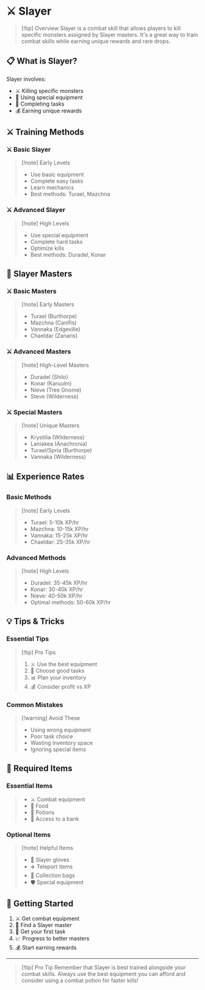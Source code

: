 # ⚔️ Slayer

> [!tip] Overview
> Slayer is a combat skill that allows players to kill specific monsters assigned by Slayer masters. It's a great way to train combat skills while earning unique rewards and rare drops.

## 📋 What is Slayer?

Slayer involves:
- ⚔️ Killing specific monsters
- 🎯 Using special equipment
- 📝 Completing tasks
- 💰 Earning unique rewards

## ⚔️ Training Methods

<div class="grid grid-cols-1 md:grid-cols-2 gap-4">
<div>

### ⚔️ Basic Slayer
> [!note] Early Levels
> - Use basic equipment
> - Complete easy tasks
> - Learn mechanics
> - Best methods: Turael, Mazchna

</div>
<div>

### ⚔️ Advanced Slayer
> [!note] High Levels
> - Use special equipment
> - Complete hard tasks
> - Optimize kills
> - Best methods: Duradel, Konar

</div>
</div>

## 🎯 Slayer Masters

<div class="grid grid-cols-1 md:grid-cols-3 gap-4">
<div>

### ⚔️ Basic Masters
> [!note] Early Masters
> - Turael (Burthorpe)
> - Mazchna (Canifis)
> - Vannaka (Edgeville)
> - Chaeldar (Zanaris)

</div>
<div>

### ⚔️ Advanced Masters
> [!note] High-Level Masters
> - Duradel (Shilo)
> - Konar (Karuulm)
> - Nieve (Tree Gnome)
> - Steve (Wilderness)

</div>
<div>

### ⚔️ Special Masters
> [!note] Unique Masters
> - Krystilia (Wilderness)
> - Laniakea (Anachronia)
> - Turael/Spria (Burthorpe)
> - Vannaka (Wilderness)

</div>
</div>

## 📊 Experience Rates

<div class="grid grid-cols-1 md:grid-cols-2 gap-4">
<div>

### Basic Methods
> [!note] Early Levels
> - Turael: 5-10k XP/hr
> - Mazchna: 10-15k XP/hr
> - Vannaka: 15-25k XP/hr
> - Chaeldar: 25-35k XP/hr

</div>
<div>

### Advanced Methods
> [!note] High Levels
> - Duradel: 35-45k XP/hr
> - Konar: 30-40k XP/hr
> - Nieve: 40-50k XP/hr
> - Optimal methods: 50-60k XP/hr

</div>
</div>

## 💡 Tips & Tricks

<div class="grid grid-cols-1 md:grid-cols-2 gap-4">
<div>

### Essential Tips
> [!tip] Pro Tips
> 1. ⚔️ Use the best equipment
> 2. 🎯 Choose good tasks
> 3. 📊 Plan your inventory
> 4. 💰 Consider profit vs XP

</div>
<div>

### Common Mistakes
> [!warning] Avoid These
> - Using wrong equipment
> - Poor task choice
> - Wasting inventory space
> - Ignoring special items

</div>
</div>

## 🎒 Required Items

<div class="grid grid-cols-1 md:grid-cols-2 gap-4">
<div>

### Essential Items
> - ⚔️ Combat equipment
> - 🍖 Food
> - 🧪 Potions
> - 🏦 Access to a bank

</div>
<div>

### Optional Items
> [!note] Helpful Items
> - 🧤 Slayer gloves
> - ✈️ Teleport items
> - 🎒 Collection bags
> - 🛡️ Special equipment

</div>
</div>

## 🚀 Getting Started

1. ⚔️ Get combat equipment
2. 🎯 Find a Slayer master
3. 📝 Get your first task
4. 📈 Progress to better masters
5. 💰 Start earning rewards

---

> [!tip] Pro Tip
> Remember that Slayer is best trained alongside your combat skills. Always use the best equipment you can afford and consider using a combat potion for faster kills! 